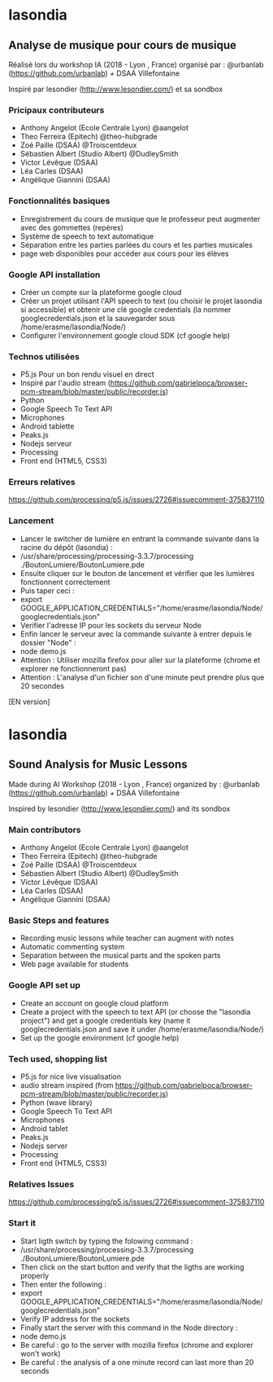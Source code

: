 # lasondia
## Analyse de musique pour cours de musique

Réalisé lors du workshop IA (2018 - Lyon , France) organisé par : @urbanlab (https://github.com/urbanlab) *+* DSAA Villefontaine

Inspiré par lesondier (http://www.lesondier.com/) et sa sondbox

### Pricipaux contributeurs
- Anthony Angelot (Ecole Centrale Lyon) @aangelot
- Theo Ferreira (Epitech) @theo-hubgrade
- Zoé Paille (DSAA) @Troiscentdeux
- Sébastien Albert (Studio Albert) @DudleySmith
- Victor Lévêque (DSAA)
- Léa Carles (DSAA)
- Angélique Giannini (DSAA)

### Fonctionnalités basiques
- Enregistrement du cours de musique que le professeur peut augmenter avec des gommettes (repères)
- Système de speech to text automatique
- Séparation entre les parties parlées du cours et les parties musicales
- page web disponibles pour accéder aux cours pour les élèves

### Google API installation
- Créer un compte sur la plateforme google cloud
- Créer un projet utilisant l'API speech to text (ou choisir le projet lasondia si accessible) et obtenir une clé google credentials
(la nommer googlecredentials.json et la sauvegarder sous /home/erasme/lasondia/Node/)
- Configurer l'environnement google cloud SDK (cf google help)

### Technos utilisées
- P5.js Pour un bon rendu visuel en direct
- Inspiré par l'audio stream (https://github.com/gabrielpoca/browser-pcm-stream/blob/master/public/recorder.js)
- Python
- Google Speech To Text API
- Microphones
- Android tablette
- Peaks.js
- Nodejs serveur
- Processing
- Front end (HTML5, CSS3)

### Erreurs relatives
https://github.com/processing/p5.js/issues/2726#issuecomment-375837110

### Lancement
- Lancer le switcher de lumière en entrant la commande suivante dans la racine du dépôt (lasondia) :
- /usr/share/processing/processing-3.3.7/processing ./BoutonLumiere/BoutonLumiere.pde
- Ensuite cliquer sur le bouton de lancement et vérifier que les lumières fonctionnent correctement
- Puis taper ceci :
- export GOOGLE_APPLICATION_CREDENTIALS="/home/erasme/lasondia/Node/googlecredentials.json"
- Verifier l'adresse IP pour les sockets du serveur Node
- Enfin lancer le serveur avec la commande suivante à entrer depuis le dossier "Node" :
- node demo.js
- Attention : Utiliser mozilla firefox pour aller sur la plateforme (chrome et explorer ne fonctionneront pas)
- Attention : L'analyse d'un fichier son d'une minute peut prendre plus que 20 secondes

[EN version]
# lasondia
## Sound Analysis for Music Lessons

Made during AI Workshop (2018 - Lyon , France) organized by : @urbanlab (https://github.com/urbanlab) *+* DSAA Villefontaine

Inspired by lesondier (http://www.lesondier.com/) and its sondbox

### Main contributors
- Anthony Angelot (Ecole Centrale Lyon) @aangelot
- Theo Ferreira (Epitech) @theo-hubgrade
- Zoé Paille (DSAA) @Troiscentdeux
- Sébastien Albert (Studio Albert) @DudleySmith
- Victor Lévêque (DSAA)
- Léa Carles (DSAA)
- Angélique Giannini (DSAA)

### Basic Steps and features
- Recording music lessons while teacher can augment with notes
- Automatic commenting system
- Separation between the musical parts and the spoken parts
- Web page available for students

### Google API set up
- Create an account on google cloud platform
- Create a project with the speech to text API (or choose the "lasondia project") and get a google credentials key
(name it googlecredentials.json and save it under /home/erasme/lasondia/Node/)
- Set up the google environment (cf google help)

### Tech used, shopping list
- P5.js for nice live visualisation
- audio stream inspired (from https://github.com/gabrielpoca/browser-pcm-stream/blob/master/public/recorder.js)
- Python (wave library)
- Google Speech To Text API
- Microphones
- Android tablet
- Peaks.js
- Nodejs server
- Processing
- Front end (HTML5, CSS3)

### Relatives Issues
https://github.com/processing/p5.js/issues/2726#issuecomment-375837110

### Start it
- Start ligth switch by typing the folowing command :
- /usr/share/processing/processing-3.3.7/processing ./BoutonLumiere/BoutonLumiere.pde
- Then click on the start button and verify that the ligths are working properly
- Then enter the following :
- export GOOGLE_APPLICATION_CREDENTIALS="/home/erasme/lasondia/Node/googlecredentials.json"
- Verify IP address for the sockets
- Finally start the server with this command in the Node directory :
- node demo.js
- Be careful : go to the server with mozilla firefox (chrome and explorer won't work)
- Be careful : the analysis of a one minute record can last more than 20 seconds
